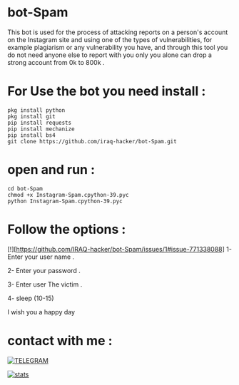 # bot-Spam

This bot is used for the process of attacking reports on a person's account on the Instagram site and using one of the types of vulnerabilities, for example plagiarism or any vulnerability you have, and through this tool you do not need anyone else to report with you only you alone can drop a strong account from 0k to 800k .

# For Use the bot you need install  : 
 
```
pkg install python
pkg install git
pip install requests
pip install mechanize
pip install bs4
git clone https://github.com/iraq-hacker/bot-Spam.git
```
# open and run :
```
cd bot-Spam
chmod +x Instagram-Spam.cpython-39.pyc
python Instagram-Spam.cpython-39.pyc
```

# Follow the options :
[!][https://github.com/IRAQ-hacker/bot-Spam/issues/1#issue-771338088]
1- Enter your user name .

2- Enter your password .

3- Enter user The victim .

4- sleep (10-15)

I wish you a happy day

# contact with me :

[![TELEGRAM](https://img.shields.io/badge/channel-telegram-yellow)](https://t.me/Professional_school)

[![stats](https://img.shields.io/badge/account%20-%20telegram-yellowred)](https://t.me/iiwiw)

